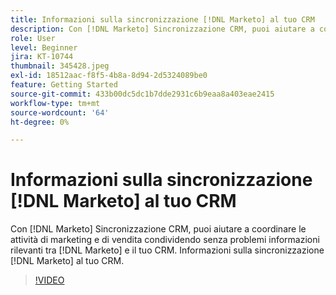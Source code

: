 ```yaml
---
title: Informazioni sulla sincronizzazione [!DNL Marketo] al tuo CRM
description: Con [!DNL Marketo] Sincronizzazione CRM, puoi aiutare a coordinare le attività di marketing e di vendita condividendo senza problemi informazioni rilevanti tra [!DNL Marketo] e il tuo CRM. Informazioni sulla sincronizzazione [!DNL Marketo] al tuo CRM.
role: User
level: Beginner
jira: KT-10744
thumbnail: 345428.jpeg
exl-id: 18512aac-f8f5-4b8a-8d94-2d5324089be0
feature: Getting Started
source-git-commit: 433b00dc5dc1b7dde2931c6b9eaa8a403eae2415
workflow-type: tm+mt
source-wordcount: '64'
ht-degree: 0%

---
```


# Informazioni sulla sincronizzazione [!DNL Marketo] al tuo CRM

Con [!DNL Marketo] Sincronizzazione CRM, puoi aiutare a coordinare le attività di marketing e di vendita condividendo senza problemi informazioni rilevanti tra [!DNL Marketo] e il tuo CRM. Informazioni sulla sincronizzazione [!DNL Marketo] al tuo CRM.

>[!VIDEO](https://video.tv.adobe.com/v/345428/?quality=12&learn=on)
